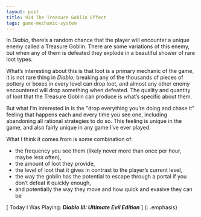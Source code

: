 ```yaml
---
layout: post
title: 934 The Treasure Goblin Effect
tags: game-mechanic-system
---
```

In *Diablo*, there’s a random chance that the player will encounter a unique enemy called a Treasure Goblin. There are some variations of this enemy, but when any of them is defeated they explode in a beautiful shower of rare loot types.

What’s interesting about this is that loot is a primary mechanic of the game, it is not rare thing in *Diablo*; breaking any of the thousands of pieces of pottery or boxes in every level can drop loot, and almost any other enemy encountered will drop something when defeated. The quality and quantity of loot that the Treasure Goblin can produce is what’s specific about them.

But what I’m interested in is the "drop everything you’re doing and chase it" feeling that happens each and every time you see one, including abandoning all rational strategies to do so. This feeling is unique in the game, and also fairly unique in any game I’ve ever played.

What I think it comes from is some combination of:

- the frequency you see them (likely never more than once per hour, maybe less often),
- the amount of loot they provide,
- the level of loot that it gives in contrast to the player’s current level,
- the way the goblin has the potential to escape through a portal if you don’t defeat it quickly enough,
- and potentially the way they move and how quick and evasive they can be

[ Today I Was Playing: ***Diablo III: Ultimate Evil Edition*** ]
{: .emphasis}
